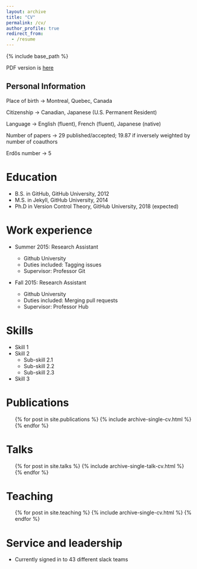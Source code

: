 ```yaml
---
layout: archive
title: "CV"
permalink: /cv/
author_profile: true
redirect_from:
  - /resume
---
```


{% include base_path %}

PDF version is [here](https://drive.google.com/file/d/0B1swfC7fTvvpbFB6eWF2ay1ZbVE/view)

Personal Information
-----
Place of birth -> Montreal, Quebec, Canada

Citizenship -> Canadian, Japanese (U.S. Permanent Resident)

Language -> English (fluent), French (fluent), Japanese (native)

Number of papers -> 29 published/accepted; 19.87 if inversely weighted by number of coauthors

Erdős number -> 5

Education
======
* B.S. in GitHub, GitHub University, 2012
* M.S. in Jekyll, GitHub University, 2014
* Ph.D in Version Control Theory, GitHub University, 2018 (expected)

Work experience
======
* Summer 2015: Research Assistant
  * Github University
  * Duties included: Tagging issues
  * Supervisor: Professor Git

* Fall 2015: Research Assistant
  * Github University
  * Duties included: Merging pull requests
  * Supervisor: Professor Hub
  
Skills
======
* Skill 1
* Skill 2
  * Sub-skill 2.1
  * Sub-skill 2.2
  * Sub-skill 2.3
* Skill 3

Publications
======
  <ul>{% for post in site.publications %}
    {% include archive-single-cv.html %}
  {% endfor %}</ul>
  
Talks
======
  <ul>{% for post in site.talks %}
    {% include archive-single-talk-cv.html %}
  {% endfor %}</ul>
  
Teaching
======
  <ul>{% for post in site.teaching %}
    {% include archive-single-cv.html %}
  {% endfor %}</ul>
  
Service and leadership
======
* Currently signed in to 43 different slack teams
